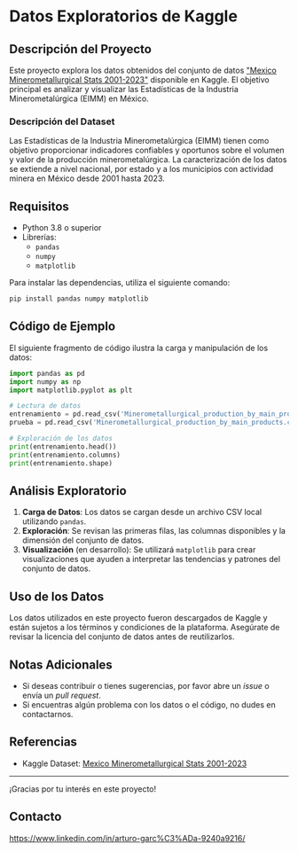 # Datos Exploratorios de Kaggle

## Descripción del Proyecto
Este proyecto explora los datos obtenidos del conjunto de datos ["Mexico Minerometallurgical Stats 2001-2023"](https://www.kaggle.com/datasets/valamcortes/mexico-minerometallurgical-stats-2001-2023) disponible en Kaggle. El objetivo principal es analizar y visualizar las Estadísticas de la Industria Minerometalúrgica (EIMM) en México.

### Descripción del Dataset
Las Estadísticas de la Industria Minerometalúrgica (EIMM) tienen como objetivo proporcionar indicadores confiables y oportunos sobre el volumen y valor de la producción minerometalúrgica. La caracterización de los datos se extiende a nivel nacional, por estado y a los municipios con actividad minera en México desde 2001 hasta 2023.

## Requisitos
- Python 3.8 o superior
- Librerías:
  - `pandas`
  - `numpy`
  - `matplotlib`

Para instalar las dependencias, utiliza el siguiente comando:
```bash
pip install pandas numpy matplotlib
```

## Código de Ejemplo
El siguiente fragmento de código ilustra la carga y manipulación de los datos:

```python
import pandas as pd
import numpy as np
import matplotlib.pyplot as plt

# Lectura de datos
entrenamiento = pd.read_csv('Minerometallurgical_production_by_main_products.csv')
prueba = pd.read_csv('Minerometallurgical_production_by_main_products.csv')

# Exploración de los datos
print(entrenamiento.head())
print(entrenamiento.columns)
print(entrenamiento.shape)
```

## Análisis Exploratorio
1. **Carga de Datos**: Los datos se cargan desde un archivo CSV local utilizando `pandas`.
2. **Exploración**: Se revisan las primeras filas, las columnas disponibles y la dimensión del conjunto de datos.
3. **Visualización** (en desarrollo): Se utilizará `matplotlib` para crear visualizaciones que ayuden a interpretar las tendencias y patrones del conjunto de datos.

## Uso de los Datos
Los datos utilizados en este proyecto fueron descargados de Kaggle y están sujetos a los términos y condiciones de la plataforma. Asegúrate de revisar la licencia del conjunto de datos antes de reutilizarlos.

## Notas Adicionales
- Si deseas contribuir o tienes sugerencias, por favor abre un *issue* o envía un *pull request*.
- Si encuentras algún problema con los datos o el código, no dudes en contactarnos.

## Referencias
- Kaggle Dataset: [Mexico Minerometallurgical Stats 2001-2023](https://www.kaggle.com/datasets/valamcortes/mexico-minerometallurgical-stats-2001-2023)

---

¡Gracias por tu interés en este proyecto! 

## Contacto
https://www.linkedin.com/in/arturo-garc%C3%ADa-9240a9216/
